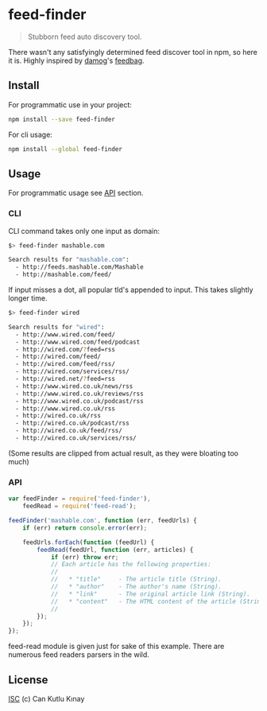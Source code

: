 # feed-finder

> Stubborn feed auto discovery tool.

There wasn't any satisfyingly determined feed discover tool in npm, so here it is. Highly inspired by [damog](https://github.com/damog)'s [feedbag](https://github.com/damog/feedbag).

## Install

For programmatic use in your project:
```sh
npm install --save feed-finder
```

For cli usage:
```sh
npm install --global feed-finder
```

## Usage

For programmatic usage see [API](#api) section.

### CLI

CLI command takes only one input as domain:
```sh
$> feed-finder mashable.com

Search results for "mashable.com":
  - http://feeds.mashable.com/Mashable
  - http://mashable.com/feed/
```

If input misses a dot, all popular tld's appended to input. This takes slightly longer time.

```sh
$> feed-finder wired

Search results for "wired":
  - http://www.wired.com/feed/
  - http://www.wired.com/feed/podcast
  - http://wired.com/?feed=rss
  - http://wired.com/feed/
  - http://wired.com/feed/rss/
  - http://wired.com/services/rss/
  - http://wired.net/?feed=rss
  - http://www.wired.co.uk/news/rss
  - http://www.wired.co.uk/reviews/rss
  - http://www.wired.co.uk/podcast/rss
  - http://www.wired.co.uk/rss
  - http://wired.co.uk/rss
  - http://wired.co.uk/podcast/rss
  - http://wired.co.uk/feed/rss/
  - http://wired.co.uk/services/rss/
```

(Some results are clipped from actual result, as they were bloating too much)

### API

```js
var feedFinder = require('feed-finder'),
    feedRead = require('feed-read');

feedFinder('mashable.com', function (err, feedUrls) {
    if (err) return console.error(err);

    feedUrls.forEach(function (feedUrl) {
        feedRead(feedUrl, function (err, articles) {
            if (err) throw err;
            // Each article has the following properties:
            //
            //   * "title"     - The article title (String).
            //   * "author"    - The author's name (String).
            //   * "link"      - The original article link (String).
            //   * "content"   - The HTML content of the article (String).
            //
        });
    });
});
```

feed-read module is given just for sake of this example. There are numerous feed readers parsers in the wild.

## License

[ISC](LICENSE.md) (c) Can Kutlu Kınay
